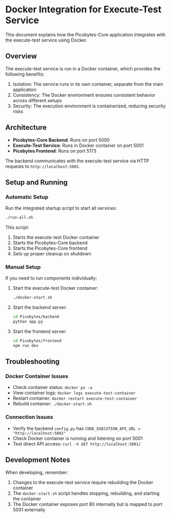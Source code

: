 # Docker Integration for Execute-Test Service

This document explains how the Picobytes-Core application integrates with the execute-test service using Docker.

## Overview

The execute-test service is run in a Docker container, which provides the following benefits:

1. Isolation: The service runs in its own container, separate from the main application
2. Consistency: The Docker environment ensures consistent behavior across different setups
3. Security: The execution environment is containerized, reducing security risks

## Architecture

- **Picobytes-Core Backend**: Runs on port 5000
- **Execute-Test Service**: Runs in Docker container on port 5001
- **Picobytes Frontend**: Runs on port 5173

The backend communicates with the execute-test service via HTTP requests to `http://localhost:5001`.

## Setup and Running

### Automatic Setup

Run the integrated startup script to start all services:

```bash
./run-all.sh
```

This script:
1. Starts the execute-test Docker container
2. Starts the Picobytes-Core backend
3. Starts the Picobytes-Core frontend
4. Sets up proper cleanup on shutdown

### Manual Setup

If you need to run components individually:

1. Start the execute-test Docker container:
   ```bash
   ./docker-start.sh
   ```

2. Start the backend server:
   ```bash
   cd Picobytes/backend
   python app.py
   ```

3. Start the frontend server:
   ```bash
   cd Picobytes/frontend
   npm run dev
   ```

## Troubleshooting

### Docker Container Issues

- Check container status: `docker ps -a`
- View container logs: `docker logs execute-test-container`
- Restart container: `docker restart execute-test-container`
- Rebuild container: `./docker-start.sh`

### Connection Issues

- Verify the backend `config.py` has `CODE_EXECUTION_API_URL = "http://localhost:5001"`
- Check Docker container is running and listening on port 5001
- Test direct API access: `curl -X GET http://localhost:5001/`

## Development Notes

When developing, remember:

1. Changes to the execute-test service require rebuilding the Docker container
2. The `docker-start.sh` script handles stopping, rebuilding, and starting the container
3. The Docker container exposes port 80 internally but is mapped to port 5001 externally 